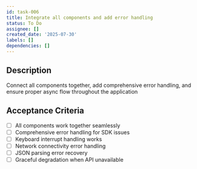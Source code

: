 ```yaml
---
id: task-006
title: Integrate all components and add error handling
status: To Do
assignee: []
created_date: '2025-07-30'
labels: []
dependencies: []
---
```


## Description

Connect all components together, add comprehensive error handling, and ensure proper async flow throughout the application

## Acceptance Criteria

- [ ] All components work together seamlessly
- [ ] Comprehensive error handling for SDK issues
- [ ] Keyboard interrupt handling works
- [ ] Network connectivity error handling
- [ ] JSON parsing error recovery
- [ ] Graceful degradation when API unavailable
